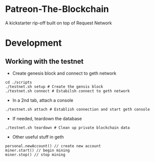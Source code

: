 # Patreon-The-Blockchain
A kickstarter rip-off built on top of Request Network


# Development

## Working with the testnet

- Create genesis block and connect to geth network
```
cd ./scripts
./testnet.sh setup # Create the gensis block
./testnet.sh connect # Estabilsh connect to geth network
```

- In a 2nd tab, attach a console
```
./testnet.sh attach # Establish connection and start geth console
```

- If needed, teardown the database
```
./testnet.sh teardown # Clean up private blockchain data
```

- Other useful stuff in geth
```
personal.newAccount() // create new account
miner.start() // begin mining
miner.stop() // stop mining
```
